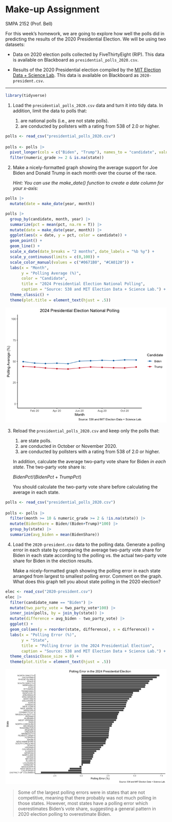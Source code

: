# Make-up Assignment
SMPA 2152 (Prof. Bell)

For this week’s homework, we are going to explore how well the polls did
in predicting the results of the 2020 Presidential Election. We will be
using two datasets:

- Data on 2020 election polls collected by FiveThirtyEight (RIP). This
  data is available on Blackboard as `presidential_polls_2020.csv`.

- Results of the 2020 Presidential election compiled by the [MIT
  Election Data + Science Lab](https://electionlab.mit.edu/). This data
  is available on Blackboard as `2020-president.csv`.

------------------------------------------------------------------------

``` r
library(tidyverse)
```

1.  Load the `presidential_polls_2020.csv` data and turn it into tidy
    data. In addition, limit the data to polls that:

    1.  are national polls (i.e., are not state polls).
    2.  are conducted by pollsters with a rating from 538 of 2.0 or
        higher.

``` r
polls <- read_csv("presidential_polls_2020.csv")

polls <- polls |>
  pivot_longer(cols = c("Biden", "Trump"), names_to = "candidate", values_to = "pct") |>
  filter(numeric_grade >= 2 & is.na(state))
```

2.  Make a nicely-formatted graph showing the average support for Joe
    Biden and Donald Trump in each month over the course of the race.

    *Hint: You can use the make_date() function to create a date column
    for your x-axis:*

``` r
polls |>
  mutate(date = make_date(year, month))
```

``` r
polls |>
  group_by(candidate, month, year) |>
  summarize(pct = mean(pct, na.rm = T)) |>
  mutate(date = make_date(year, month)) |>
  ggplot(aes(x = date, y = pct, color = candidate)) +
  geom_point() +
  geom_line() +
  scale_x_date(date_breaks = "2 months", date_labels = "%b %y") +
  scale_y_continuous(limits = c(0,100)) +
  scale_color_manual(values = c("#0671B0", "#CA0120")) +
  labs(x = "Month",
       y = "Polling Average (%)",
       color = "Candidate",
       title = "2024 Presidential Election National Polling",
       caption = "Source: 538 and MIT Election Data + Science Lab.") +
  theme_classic() +
  theme(plot.title = element_text(hjust = .5))
```

![](makeup_assignment_files/figure-commonmark/unnamed-chunk-4-1.png)

3.  Reload the `presidential_polls_2020.csv` and keep only the polls
    that:

    1.  are state polls.
    2.  are conducted in October or November 2020.
    3.  are conducted by pollsters with a rating from 538 of 2.0 or
        higher.

    In addition, calculate the average two-party vote share for Biden
    *in each state*. The two-party vote share is:

    $BidenPct/(BidenPct + TrumpPct)$

    You should calculate the two-party vote share before calculating the
    average in each state.

``` r
polls <- read_csv("presidential_polls_2020.csv")

polls <- polls |>
  filter(month >= 10 & numeric_grade >= 2 & !is.na(state)) |>
  mutate(BidenShare = Biden/(Biden+Trump)*100) |>
  group_by(state) |>
  summarize(avg_biden = mean(BidenShare))
```

4.  Load the `2020-president.csv` data to the polling data. Generate a
    polling error in each state by comparing the average two-party vote
    share for Biden in each state according to the polling vs. the
    actual two-party vote share for Biden in the election results.

    Make a nicely-formatted graph showing the polling error in each
    state arranged from largest to smallest polling error. Comment on
    the graph. What does this graph tell you about state polling in the
    2020 election?

``` r
elec <- read_csv("2020-president.csv")
elec |>
  filter(candidate_name == "Biden") |>
  mutate(two_party_vote = two_party_vote*100) |>
  inner_join(polls, by = join_by(state)) |>
  mutate(difference = avg_biden - two_party_vote) |>
  ggplot() +
  geom_col(aes(y = reorder(state, difference), x = difference)) +
  labs(x = "Polling Error (%)",
       y = "State",
       title = "Polling Error in the 2024 Presidential Election",
       caption = "Source: 538 and MIT Election Data + Science Lab.") +
  theme_classic(base_size = 8) +
  theme(plot.title = element_text(hjust = .5))
```

![](makeup_assignment_files/figure-commonmark/unnamed-chunk-6-1.png)

> Some of the largest polling errors were in states that are not
> competitive, meaning that there probably was not much polling in those
> states. However, most states have a polling error which overestimates
> Biden’s vote share, suggesting a general pattern in 2020 election
> polling to overestimate Biden.

